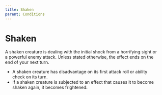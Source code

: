 ```yaml
---
title: Shaken
parent: Conditions
---
```


# Shaken
A shaken creature is dealing with the initial shock from a horrifying sight or a powerful enemy attack. Unless stated otherwise, the effect ends on the end of your next turn.

* A shaken creature has disadvantage on its first attack roll or ability check on its turn.
* If a shaken creature is subjected to an effect that causes it to become shaken again, it becomes frightened.